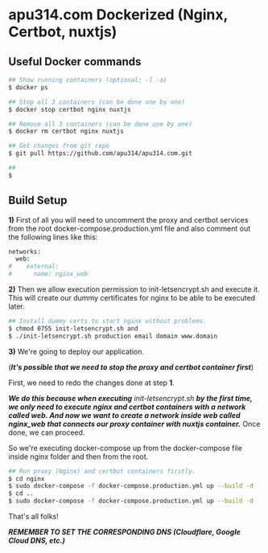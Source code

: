 # apu314.com Dockerized (Nginx, Certbot, nuxtjs)

## Useful Docker commands
``` bash
## Show running containers (optional: -l -a)
$ docker ps

## Stop all 3 containers (can be done one by one)
$ docker stop certbot nginx nuxtjs

## Remove all 3 containers (can be done one by one)
$ docker rm certbot nginx nuxtjs

## Get changes from git repo
$ git pull https://github.com/apu314/apu314.com.git

## 
$ 
```

## Build Setup
**1)** First of all you will need to uncomment the proxy and certbot services from the root 
docker-compose.production.yml file and also comment out the following lines like this:

``` bash
networks:
  web:
#    external:
#      name: nginx_web
```

**2)** Then we allow execution permission to init-letsencrypt.sh and execute it.
This will create our dummy certificates for nginx to be able to be executed later.
``` bash
## Install dummy certs to start nginx without problems.
$ chmod 0755 init-letsencrypt.sh and 
$ ./init-letsencrypt.sh production email domain www.domain
```
**3)** We're going to deploy our application. 

(***It's possible that we need to stop the proxy and certbot container 
first***) 

First, we need to redo the changes done at step **1**.

***We do this because when executing*** *init-letsencrypt.sh* ***by the first time, we only need to execute nginx and 
certbot containers with a network called web. And now we want to create a network inside web called nginx_web that 
connects our proxy container with nuxtjs container.***
Once done, we can proceed. 

So we're executing docker-compose up from the docker-compose file inside nginx folder and 
then from the root.
``` bash
## Run proxy (Nginx) and certbot containers firstly.
$ cd nginx
$ sudo docker-compose -f docker-compose.production.yml up --build -d
$ cd ..
$ sudo docker-compose -f docker-compose.production.yml up --build -d
```
That's all folks!


***REMEMBER TO SET THE CORRESPONDING DNS (Cloudflare, Google Cloud DNS, etc.)***